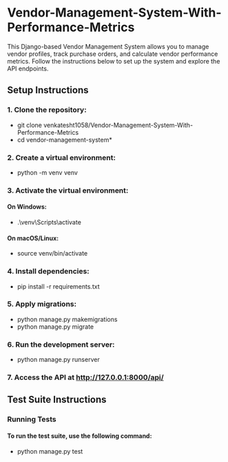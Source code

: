 # Vendor-Management-System-With-Performance-Metrics
This Django-based Vendor Management System allows you to manage vendor profiles, track purchase orders, and calculate vendor performance metrics. Follow the instructions below to set up the system and explore the API endpoints.
## Setup Instructions
### 1. Clone the repository:
 - git clone venkatesht1058/Vendor-Management-System-With-Performance-Metrics
 - cd vendor-management-system*
### 2. Create a virtual environment:
- python -m venv venv
### 3. Activate the virtual environment:
#### On Windows:
- .\venv\Scripts\activate
#### On macOS/Linux:
- source venv/bin/activate
### 4. Install dependencies:
- pip install -r requirements.txt
### 5. Apply migrations:
- python manage.py makemigrations
- python manage.py migrate
### 6. Run the development server:
- python manage.py runserver
### 7. Access the API at http://127.0.0.1:8000/api/
## Test Suite Instructions
### Running Tests
#### To run the test suite, use the following command:
- python manage.py test









